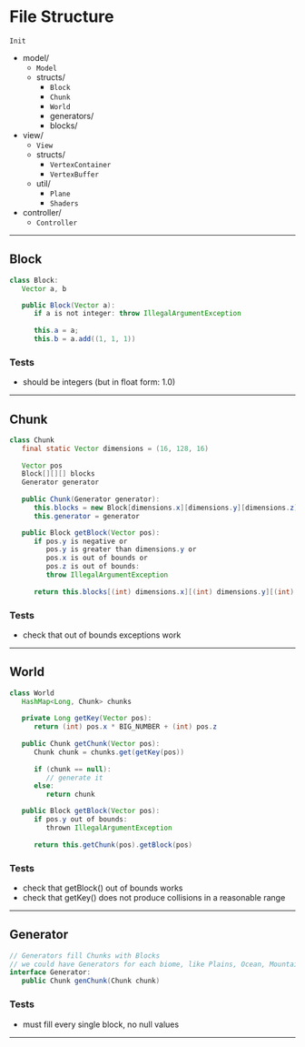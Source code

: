 # File Structure


`Init`

* model/
    * `Model` 
    * structs/
        * `Block`
        * `Chunk`
        * `World`
        * generators/
        * blocks/
* view/
    * `View`
    * structs/
        * `VertexContainer`
        * `VertexBuffer`
    * util/
        * `Plane`
        * `Shaders`
* controller/
    * `Controller` 

---

## Block
```java
class Block:
   Vector a, b

   public Block(Vector a):
      if a is not integer: throw IllegalArgumentException
      
      this.a = a;
      this.b = a.add((1, 1, 1))
```

### Tests
* should be integers (but in float form: 1.0)

---

## Chunk

```java
class Chunk
   final static Vector dimensions = (16, 128, 16)
   
   Vector pos
   Block[][][] blocks
   Generator generator
   
   public Chunk(Generator generator):
      this.blocks = new Block[dimensions.x][dimensions.y][dimensions.z]
      this.generator = generator

   public Block getBlock(Vector pos):
      if pos.y is negative or
         pos.y is greater than dimensions.y or
         pos.x is out of bounds or
         pos.z is out of bounds:
         throw IllegalArgumentException
      
      return this.blocks[(int) dimensions.x][(int) dimensions.y][(int) dimensions.z]

```

### Tests
* check that out of bounds exceptions work

---

## World
```java
class World
   HashMap<Long, Chunk> chunks
   
   private Long getKey(Vector pos):
      return (int) pos.x * BIG_NUMBER + (int) pos.z
   
   public Chunk getChunk(Vector pos):
      Chunk chunk = chunks.get(getKey(pos))
      
      if (chunk == null):
         // generate it
      else:
         return chunk

   public Block getBlock(Vector pos):
      if pos.y out of bounds:
         thrown IllegalArgumentException
   
      return this.getChunk(pos).getBlock(pos)

```

### Tests
* check that getBlock() out of bounds works
* check that getKey() does not produce collisions in a reasonable range

---

## Generator
```java
// Generators fill Chunks with Blocks
// we could have Generators for each biome, like Plains, Ocean, Mountains etc.
interface Generator:
   public Chunk genChunk(Chunk chunk)

```

### Tests
* must fill every single block, no null values


---
